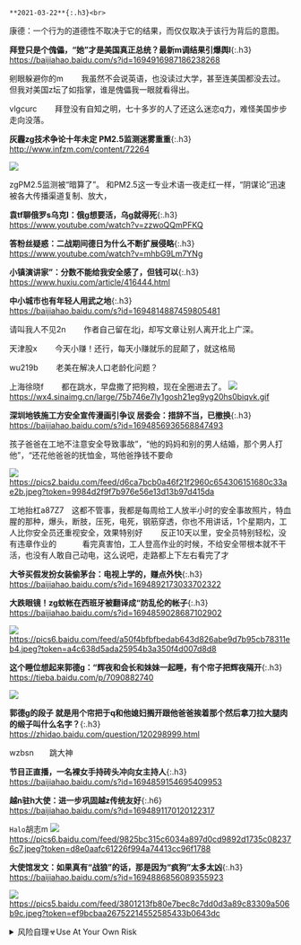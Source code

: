 ```note
**2021-03-22**{:.h3}<br>
```
康德：一个行为的道德性不取决于它的结果，而仅仅取决于该行为背后的意图。

**拜登只是个傀儡，“她”才是美国真正总统？最新m调结果引爆舆l**{:.h3}<br>
<https://baijiahao.baidu.com/s?id=1694916987186238268>

剜眼躲避你的m
　　我虽然不会说英语，也没读过大学，甚至连美国都没去过。但我对美国z坛了如指掌，谁是傀儡我一眼就看得出。

vlgcurc
　　拜登没有自知之明，七十多岁的人了还这么迷恋q力，难怪美国步步走向没落。

**灰霾zg技术争论十年未定 PM2.5监测迷雾重重**{:.h3}<br>
<http://www.infzm.com/content/72264>

![](http://images.infzm.com/medias/2012/0308/52110.jpeg)

zgPM2.5监测被“暗算了”。
和PM2.5这一专业术语一夜走红一样，“阴谋论”迅速被各大传播渠道复制、放大，

**袁tf聊俄罗s乌克l：俄g想要活，乌g就得死**{:.h3}<br>
<https://www.youtube.com/watch?v=zzwoQQmPFKQ>

**答粉丝疑惑：二战期间德日为什么不断扩展侵略**{:.h3}<br>
<https://www.youtube.com/watch?v=mhbG9Lm7YNg>

**小镇演讲家”：分数不能给我安全感了，但钱可以**{:.h3}<br>
<https://www.huxiu.com/article/416444.html>

**中小城市也有年轻人用武之地**{:.h3}<br>
<https://baijiahao.baidu.com/s?id=1694814887459805481>

请叫我人不见2n
　　作者自己留在北j，却写文章让别人离开北上广深。

天津股x
　　今天小赚！还行，每天小赚就乐的屁颠了，就这格局

wu219b
　　老美在解决人口老龄化问题？

上海徐晓f
　　都在跳水，早盘撒了把狗粮，现在全圈进去了。
![](http://wx4.sinaimg.cn/large/75b746e7ly1gosh21eg9yg20hs0biqvk.gif)
<https://wx4.sinaimg.cn/large/75b746e7ly1gosh21eg9yg20hs0biqvk.gif>

**深圳地铁施工方安全宣传漫画引争议 居委会：措辞不当，已撤换**{:.h3}<br>
<https://baijiahao.baidu.com/s?id=1694856936568847493>

孩子爸爸在工地不注意安全导致事故”，“他的妈妈和别的男人结婚，那个男人打他”，“还花他爸爸的抚恤金，骂他爸挣钱不要命

![](http://pics2.baidu.com/feed/d6ca7bcb0a46f21f2960c654306151680c33ae2b.jpeg?token=9984d2f9f7b976e56e13d13b97d415da)
<https://pics2.baidu.com/feed/d6ca7bcb0a46f21f2960c654306151680c33ae2b.jpeg?token=9984d2f9f7b976e56e13d13b97d415da>

工地抬杠a87Z7　这都不管事，我都是每周给工人放半小时的安全事故照片，特血腥的那种，爆头，断肢，压死，电死，钢筋穿透，你也不用讲话，1个星期内，工人比你安全员还重视安全，效果特别好
　　反正10天以里，安全员特别轻松，没有违章作业的
　　　看完真害怕，工人登高作业的时候，不给安全带根本就不干活，也没有人敢自己动电，这么说吧，走路都上下左右看完了才

**大爷买假发扮女装偷茅台：电视上学的，赚点外快**{:.h3}<br>
<https://baijiahao.baidu.com/s?id=1694892173033702322>

**大跌眼镜！zg蚊帐在西班牙被翻译成“防乱伦的帐子**{:.h3}<br>
<https://baijiahao.baidu.com/s?id=1694859028687102902>

![](http://pics6.baidu.com/feed/a50f4bfbfbedab643d826abe9d7b95cb78311eb4.jpeg?token=a4c638d5ada25954b3a350f4d007d8d8)
<https://pics6.baidu.com/feed/a50f4bfbfbedab643d826abe9d7b95cb78311eb4.jpeg?token=a4c638d5ada25954b3a350f4d007d8d8>

**这个睡位想起来郭德g：“辉夜和会长和妹妹一起睡，有个帘子把辉夜隔开**{:.h3}<br>
<https://tieba.baidu.com/p/7090882740>

<img src="http://tiebapic.baidu.com/forum/pic/item/f2fef359ccbf6c8175a516aaab3eb13532fa405b.jpg">
<http://tiebapic.baidu.com/forum/pic/item/f2fef359ccbf6c8175a516aaab3eb13532fa405b.jpg>

**郭德g的段子 就是用个帘把于q和他媳妇搁开跟他爸爸挨着那个然后拿刀拉大腿肉的缎子叫什么名字？**{:.h3}<br>
<https://zhidao.baidu.com/question/120298999.html>

wzbsn　　跳大神

**节目正直播，一名裸女手持砖头冲向女主持人**{:.h3}<br>
<https://baijiahao.baidu.com/s?id=1694859154695409953>

**越n驻h大使：进一步巩固越z传统友好**{:.h6}<br>
<https://baijiahao.baidu.com/s?id=1694891170120122317>

`Halo`胡志m
![](http://pics6.baidu.com/feed/9825bc315c6034a897d0cd9892d1735c082376c7.jpeg?token=d8e0aafc61226f994a74413cc96f1788)
<https://pics6.baidu.com/feed/9825bc315c6034a897d0cd9892d1735c082376c7.jpeg?token=d8e0aafc61226f994a74413cc96f1788>

**大使馆发文：如果真有“战狼”的话，那是因为“疯狗”太多太凶**{:.h3}<br>
<https://baijiahao.baidu.com/s?id=1694886856089355923>

![](http://pics5.baidu.com/feed/3801213fb80e7bec8c7dd0d3a89c83309a506b9c.jpeg?token=ef9bcbaa26752214552585433b0643dc)
<https://pics5.baidu.com/feed/3801213fb80e7bec8c7dd0d3a89c83309a506b9c.jpeg?token=ef9bcbaa26752214552585433b0643dc>

<details>
	<summary>风险自理☣Use At Your Own Risk</summary>

	<u>粉h集体嗨爆，集中展示愚mf锁下的丰硕成果</u>{:.h3}<br>
	<https://news.creaders.net/china/t/639.html>

</details>

